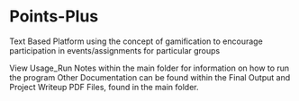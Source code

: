 # Points-Plus
Text Based Platform using the concept of gamification to encourage participation in events/assignments for particular groups


View Usage_Run Notes within the main folder for information on how to run the program
Other Documentation can be found within the Final Output and Project Writeup PDF Files, found in the main folder.

